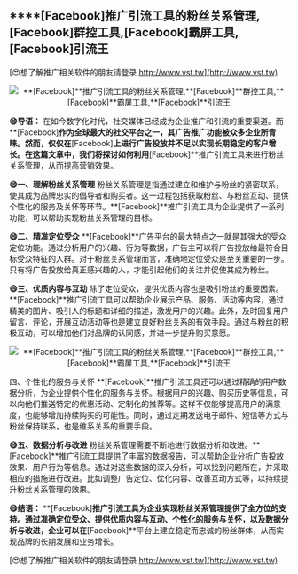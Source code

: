 ## ****[Facebook]**推广引流工具的粉丝关系管理,**[Facebook]**群控工具,**[Facebook]**霸屏工具,**[Facebook]**引流王**

[😍想了解推广相关软件的朋友请登录 http://www.vst.tw](http://www.vst.tw)

 <center><img src="https://vst.tw/MP4/tuiguang/png/6.png" alt="**[Facebook]**推广引流工具的粉丝关系管理,**[Facebook]**群控工具,**[Facebook]**霸屏工具,**[Facebook]**引流王"></center>

**😄导语：**
在如今数字化时代，社交媒体已经成为企业推广和引流的重要渠道。而**[Facebook]**作为全球最大的社交平台之一，其广告推广功能被众多企业所青睐。然而，仅仅在**[Facebook]**上进行广告投放并不足以实现长期稳定的客户增长。在这篇文章中，我们将探讨如何利用**[Facebook]**推广引流工具来进行粉丝关系管理，从而提高营销效果。

**😄一、理解粉丝关系管理**
粉丝关系管理是指通过建立和维护与粉丝的紧密联系，使其成为品牌忠实的倡导者和购买者。这一过程包括获取粉丝、与粉丝互动、提供个性化的服务及关怀等环节。**[Facebook]**推广引流工具为企业提供了一系列功能，可以帮助实现粉丝关系管理的目标。

**😄二、精准定位受众**
**[Facebook]**广告平台的最大特点之一就是其强大的受众定位功能。通过分析用户的兴趣、行为等数据，广告主可以将广告投放给最符合目标受众特征的人群。对于粉丝关系管理而言，准确地定位受众是至关重要的一步。只有将广告投放给真正感兴趣的人，才能引起他们的关注并促使其成为粉丝。

**😄三、优质内容与互动**
除了定位受众，提供优质内容也是吸引粉丝的重要因素。**[Facebook]**推广引流工具可以帮助企业展示产品、服务、活动等内容，通过精美的图片、吸引人的标题和详细的描述，激发用户的兴趣。此外，及时回复用户留言、评论，开展互动活动等也是建立良好粉丝关系的有效手段。通过与粉丝的积极互动，可以增加他们对品牌的认同感，并进一步提升购买意愿。

 <center><img src="https://vst.tw/MP4/tuiguang/png/4.png" alt="**[Facebook]**推广引流工具的粉丝关系管理,**[Facebook]**群控工具,**[Facebook]**霸屏工具,**[Facebook]**引流王"></center>

四、个性化的服务与关怀
**[Facebook]**推广引流工具还可以通过精确的用户数据分析，为企业提供个性化的服务与关怀。根据用户的兴趣、购买历史等信息，可以向他们推送特定的优惠活动、定制化的推荐等。这样不仅能够提高用户的满意度，也能够增加持续购买的可能性。同时，通过定期发送电子邮件、短信等方式与粉丝保持联系，也是维系关系的重要手段。

**😄五、数据分析与改进**
粉丝关系管理需要不断地进行数据分析和改进。**[Facebook]**推广引流工具提供了丰富的数据报告，可以帮助企业分析广告投放效果、用户行为等信息。通过对这些数据的深入分析，可以找到问题所在，并采取相应的措施进行改进。比如调整广告定位、优化内容、改善互动方式等，以持续提升粉丝关系管理的效果。

**😄结语：**
**[Facebook]**推广引流工具为企业实现粉丝关系管理提供了全方位的支持。通过准确定位受众、提供优质内容与互动、个性化的服务与关怀，以及数据分析与改进，企业可以在**[Facebook]**平台上建立稳定而忠诚的粉丝群体，从而实现品牌的长期发展和业务增长。

[😍想了解推广相关软件的朋友请登录 http://www.vst.tw](http://www.vst.tw)



